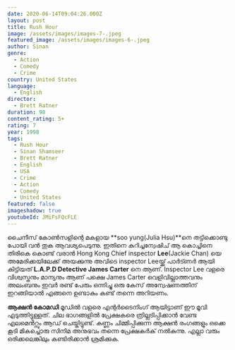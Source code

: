 ```yaml
---
date: 2020-06-14T09:04:26.000Z
layout: post
title: Rush Hour
image: /assets/images/images-7-.jpeg
featured_image: /assets/images/images-6-.jpeg
author: Sinan
genre:
  - Action
  - Comedy
  - Crime
country: United States
language:
  - English
director:
  - Brett Ratner
duration: 98
content_rating: 5+
rating: 7
year: 1998
tags:
  - Rush Hour
  - Sinan Shamseer
  - Brett Ratner
  - English
  - USA
  - Crime
  - Action
  - Comedy
  - United States
featured: false
imageshadow: true
youtubeId: JMiFsFQcFLE
---
```

ചൈനീസ് കോൺസളിന്റെ മകളായ **soo yung(Julia Hsu)**നെ തട്ടിക്കൊണ്ടു പോയി വൻ തുക ആവശ്യപെടുന്നു. ഇതിനെ കുറിച്ചന്വേഷിച് ആ കൊച്ചിനെ തിരികെ കൊണ്ട് വരാൻ Hong Kong Chief inspector **Lee**(Jackie Chan) യെ അമേരിക്കയിലേക്ക് അയക്കുന്നു അവിടെ inspector Leeയ്ക്ക് പാർട്ണർ ആയി കിട്ടിയത് **L.A.P.D Detective James Carter** നെ ആണ്. Inspector Lee വളരെ വിശ്വസ്തനും മാന്യനും ആണ് പക്ഷെ James Carter വെളിവില്ലാത്തവനും അലംബനും ഇവർ രണ്ട് പേരും ഒന്നിച്ചു ഒരു കേസ് അന്വേഷണത്തിന് ഇറങ്ങിയാൽ എങ്ങനെ ഉണ്ടാകും കണ്ട് തന്നെ അറിയണം. 

**ആക്ഷൻ കോമഡി** മൂഡിൽ വളരെ എന്റർടൈനിംഗ് ആയിട്ടാണ് ഈ മൂവി എടുത്തിട്ടുള്ളത്. ചില ഭാഗങ്ങളിൽ പ്രേക്ഷകരെ ത്രില്ലടിപ്പിക്കാൻ വേണ്ട എലമെൻറ്സും ആഡ് ചെയ്തിട്ടുണ്ട്. കണ്ണം ചിമ്മിപ്പിക്കുന്ന ആക്ഷൻ രംഗങ്ങളും ഒക്കെ കൂടി മികച്ചൊരു സിനിമ അനുഭവം തന്നെ  പ്രേക്ഷകർക് നൽകുന്നു. എല്ലാ വരും ഒരിക്കലെങ്കിലും കണ്ടിരിക്കാൻ ശ്രമിക്കുക.